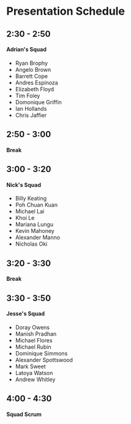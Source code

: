 # Presentation Schedule

## 2:30 - 2:50

#### Adrian's Squad

* Ryan Brophy
* Angelo Brown
* Barrett Cope
* Andres Espinoza
* Elizabeth Floyd
* Tim Foley
* Domonique Griffin
* Ian Hollands
* Chris Jaffier

## 2:50 - 3:00

#### Break

## 3:00 - 3:20

#### Nick's Squad

* Billy Keating
* Poh Chuan Kuan
* Michael Lai
* Khoi Le
* Mariana Lungu
* Kevin Mahoney
* Alexander Manno
* Nicholas Oki

## 3:20 - 3:30

#### Break

## 3:30 - 3:50

#### Jesse's Squad

* Doray Owens
* Manish Pradhan
* Michael Flores
* Michael Rubin
* Dominique Simmons
* Alexander Spottswood
* Mark Sweet
* Latoya Watson
* Andrew Whitley

## 4:00 - 4:30

#### Squad Scrum
